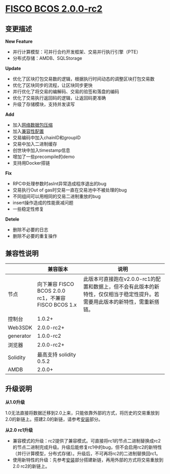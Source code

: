 # [FISCO BCOS 2.0.0-rc2](https://github.com/FISCO-BCOS/FISCO-BCOS/releases/tag/v2.0.0-rc2)

## 变更描述

**New Feature**

* 并行计算模型：可并行合约开发框架、交易并行执行引擎（PTE）
* 分布式存储：AMDB、SQLStorage

**Update**

* 优化了区块打包交易数的逻辑，根据执行时间动态的调整区块打包交易数
* 优化了区块同步的流程，让区块同步更快
* 并行优化了将交易的编解码、交易的验签和落盘的编码
* 优化了交易执行返回码的逻辑，让返回码更准确
* 升级了存储模块，支持并发读写

**Add**

* 加入[网络数据包压缩](<https://fisco-bcos-documentation.readthedocs.io/zh_CN/latest/docs/design/features/network_compress.html>)
* 加入[兼容性配置](<https://fisco-bcos-documentation.readthedocs.io/zh_CN/latest/docs/manual/configuration.html#id7>)
* 交易编码中加入chainID和groupID
* 交易中加入二进制缓存
* 创世块中加入timestamp信息
* 增加了一些precompile的demo
* 支持用Docker搭链

**Fix**

* RPC中处理参数时asInt异常造成程序退出的bug
* 交易执行Out of gas时交易一直在交易池中不被处理的bug
* 不同组间可以用相同的交易二进制重放的bug
* insert操作造成的性能衰减问题
* 一些稳定性修复

**Detele**

* 删除不必要的日志
* 删除不必要的重复操作

## 兼容性说明

|           | 兼容版本                                            | 说明                                                         |
| --------- | --------------------------------------------------- | ------------------------------------------------------------ |
| 节点      | 向下兼容 FISCO BCOS 2.0.0 rc1，不兼容FISCO BCOS 1.x | 此版本可直接跑在v2.0.0-rc1的配置和数据上，但不会有此版本的新特性，仅仅相当于稳定性提升。若需要用此版本的新特性，需重新搭链。 |
| 控制台    | 1.0.2+                                              |                                                              |
| Web3SDK   | 2.0.0-rc2+                                          |                                                              |
| generator | 1.0.0-rc2                                           |                                                              |
| 浏览器    | 2.0.0-rc2+                                          |                                                              |
| Solidity  | 最高支持 solidity 0.5.2                             |                                                              |
| AMDB      | 2.0.0+                                              |                                                              |

## 升级说明

**从1.0升级**

1.0无法直接将数据迁移到2.0上来，只能依靠外部的方式，将历史的交易重放到2.0的新链上。搭建2.0的新链，请参考[安装](./installation.md)部分。

**从2.0 rc1升级**

* 兼容模式的升级：rc2提供了兼容模式。可直接将rc1的节点二进制替换成rc2的节点二进制完成升级。升级后能修复rc1中的bug，但不会启用rc2的新特性（并行计算模型，分布式存储）。升级后，不可再将rc2的二进制替换回rc1。
* 使用新特性的升级：先参考[安装](./installation.md)部分搭建新链，再用外部的方式将交易重放到2.0 rc2的新链上。
